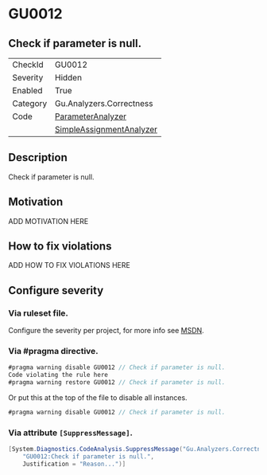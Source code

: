 # GU0012
## Check if parameter is null.

<!-- start generated table -->
<table>
  <tr>
    <td>CheckId</td>
    <td>GU0012</td>
  </tr>
  <tr>
    <td>Severity</td>
    <td>Hidden</td>
  </tr>
  <tr>
    <td>Enabled</td>
    <td>True</td>
  </tr>
  <tr>
    <td>Category</td>
    <td>Gu.Analyzers.Correctness</td>
  </tr>
  <tr>
    <td>Code</td>
    <td><a href="https://github.com/DotNetAnalyzers/Gu.Analyzers/blob/master/Gu.Analyzers/Analyzers/ParameterAnalyzer.cs">ParameterAnalyzer</a></td>
  </tr>
  <tr>
    <td></td>
    <td><a href="https://github.com/DotNetAnalyzers/Gu.Analyzers/blob/master/Gu.Analyzers/Analyzers/SimpleAssignmentAnalyzer.cs">SimpleAssignmentAnalyzer</a></td>
  </tr>
</table>
<!-- end generated table -->

## Description

Check if parameter is null.

## Motivation

ADD MOTIVATION HERE

## How to fix violations

ADD HOW TO FIX VIOLATIONS HERE

<!-- start generated config severity -->
## Configure severity

### Via ruleset file.

Configure the severity per project, for more info see [MSDN](https://msdn.microsoft.com/en-us/library/dd264949.aspx).

### Via #pragma directive.
```C#
#pragma warning disable GU0012 // Check if parameter is null.
Code violating the rule here
#pragma warning restore GU0012 // Check if parameter is null.
```

Or put this at the top of the file to disable all instances.
```C#
#pragma warning disable GU0012 // Check if parameter is null.
```

### Via attribute `[SuppressMessage]`.

```C#
[System.Diagnostics.CodeAnalysis.SuppressMessage("Gu.Analyzers.Correctness", 
    "GU0012:Check if parameter is null.", 
    Justification = "Reason...")]
```
<!-- end generated config severity -->